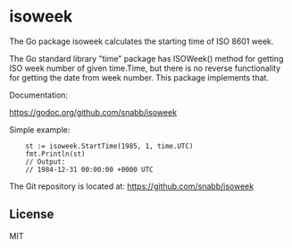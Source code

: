 isoweek
=======

The Go package isoweek calculates the starting time of ISO 8601 week.

The Go standard library "time" package has ISOWeek() method for getting
ISO week number of given time.Time, but there is no reverse functionality
for getting the date from week number. This package implements that.

Documentation:

https://godoc.org/github.com/snabb/isoweek

Simple example:
```
	st := isoweek.StartTime(1985, 1, time.UTC)
	fmt.Println(st)
	// Output:
	// 1984-12-31 00:00:00 +0000 UTC
```

The Git repository is located at: https://github.com/snabb/isoweek


License
-------

MIT
